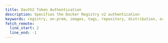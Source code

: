 ```yaml
---
title: Oauth2 Token Authentication
description: Specifies the Docker Registry v2 authentication
keywords: registry, on-prem, images, tags, repository, distribution, oauth2, advanced
fetch_remote:
  line_start: 2
  line_end: -1
---
```

